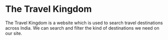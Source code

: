 # The Travel Kingdom
The Travel Kingdom is a website which is used to search travel destinations across India. We can search and filter the kind of destinations we need on our site.
